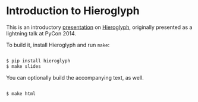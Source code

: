# Introduction to Hieroglyph

This is an introductory
[presentation](http://presentotron.com/nyergler/hieroglyph-intro) on
[Hieroglyph](https://github.com/nyergler/hieroglyph), originally
presented as a lightning talk at PyCon 2014.

To build it, install Hieroglyph and run `make`:

```bash

$ pip install hieroglyph
$ make slides

```

You can optionally build the accompanying text, as well.

```bash

$ make html

```
